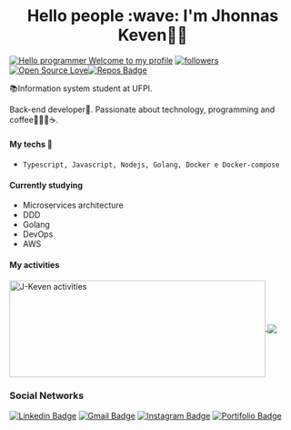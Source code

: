 <h1 align="center">Hello people :wave: I'm Jhonnas Keven🙋‍♂️</h1>


[![Hello programmer Welcome to my profile](https://img.shields.io/badge/Hello,Programmer!-Welcome-orange.svg?style=flat&logo=github)](https://github.com/j-keven) [![followers](https://img.shields.io/github/followers/j-keven?style=social)](https://github.com/j-keven?tab=followers) [![Open Source Love](https://badges.frapsoft.com/os/v2/open-source.svg?v=103)](https://github.com/j-keven)[![Repos Badge](https://badges.pufler.dev/repos/j-keven)](https://github.com/j-keven?tab=repositories)

📚Information system student at UFPI.

Back-end developer:rocket:. Passionate about technology, programming and coffee💜👨‍💻☕. 

#### My techs 💜
- `Typescript, Javascript, Nodejs, Golang, Docker e Docker-compose`

#### Currently studying

- Microservices architecture
- DDD
- Golang
- DevOps
- AWS

#### My activities

<a href="https://github.com/J-Keven/github-readme-stats">
  <img width=450 height=170 align="center" src="https://github-readme-stats.vercel.app/api?username=J-Keven&layout=compact&theme=algolia&show_icons=true" alt="J-Keven activities" />
</a>
<a href="https://github.com/J-Keven/github-readme-stats">
  <img align="center" src="https://github-readme-stats.vercel.app/api/top-langs/?username=J-Keven&layout=compact&theme=algolia&show_icons=true" />
</a>

### Social Networks
[![Linkedin Badge](https://img.shields.io/badge/-Jhonnas_keven-blue?style=flat-square&logo=Linkedin&logoColor=white&link=https://www.linkedin.com/in/keven-nunes-884a97159//)](https://www.linkedin.com/in/keven-nunes-884a97159//) 
[![Gmail Badge](https://img.shields.io/badge/-jhonasnunes425@gmail.com-c14438?style=flat-square&logo=Gmail&logoColor=white&link=mailto:jhonasnunes425@gmail.com)](mailto:jhonasnunes425@gmail.com)
[![Instagram Badge](https://img.shields.io/badge/-@_keven_nunes4313-6633cc?style=flat-square&labelColor=6633cc&logo=instagram&logoColor=white&link=https://www.instagram.com/keven_nunes4313/)](https://www.instagram.com/keven_nunes4313/)
[![Portifolio Badge](https://img.shields.io/badge/-Portifólio-32CD32?style=flat-square&labelColor=32CD32&logo=portifolio&logoColor=white&link=https://chronzy.com/J-keven)](https://chronzy.com/J-keven)

